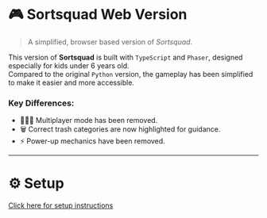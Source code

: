 # 🎮 Sortsquad Web Version

> A simplified, browser based version of *Sortsquad*.

This version of __Sortsquad__ is built with `TypeScript` and `Phaser`, designed especially for kids under 6 years old.  
Compared to the original `Python` version, the gameplay has been simplified to make it easier and more accessible.  

### Key Differences:
- 🧑‍🤝‍🧑 Multiplayer mode has been removed.  
- 🗑️ Correct trash categories are now highlighted for guidance.  
- ⚡ Power-up mechanics have been removed.  

---

# ⚙️ Setup

[Click here for setup instructions](https://github.com/Nongtajkrub/Sortsquad#%EF%B8%8F-setup-web)
